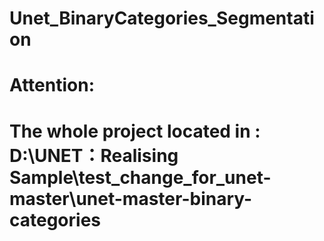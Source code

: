 # Unet_BinaryCategories_Segmentation
# Attention:
#   The whole project located in : D:\UNET：Realising Sample\test_change_for_unet-master\unet-master-binary-categories
